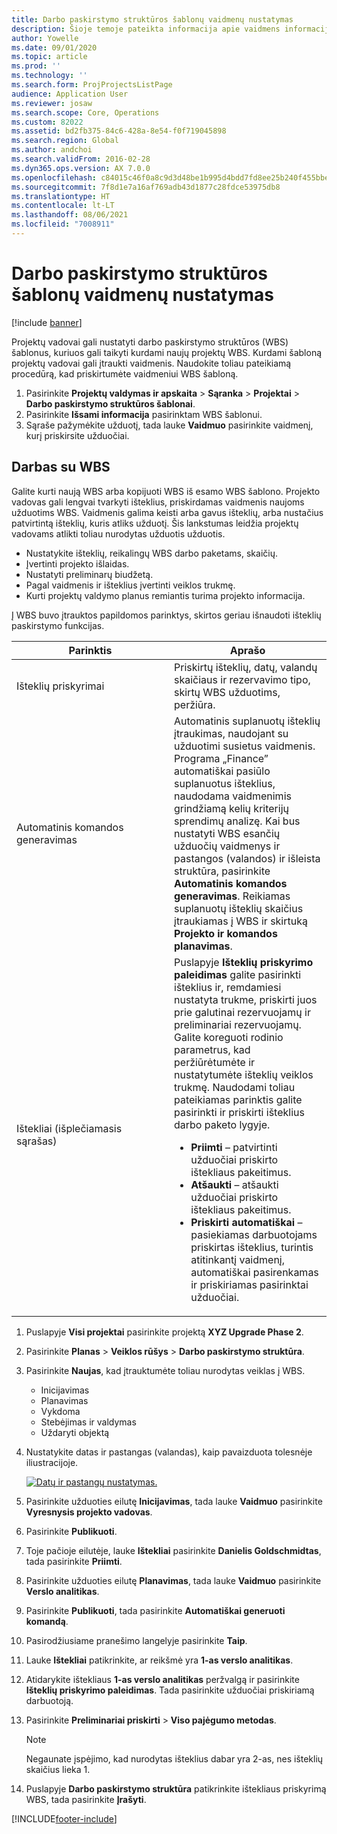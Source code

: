 ```yaml
---
title: Darbo paskirstymo struktūros šablonų vaidmenų nustatymas
description: Šioje temoje pateikta informacija apie vaidmens informacijos nustatymą darbo paskirstymo struktūros šablonuose.
author: Yowelle
ms.date: 09/01/2020
ms.topic: article
ms.prod: ''
ms.technology: ''
ms.search.form: ProjProjectsListPage
audience: Application User
ms.reviewer: josaw
ms.search.scope: Core, Operations
ms.custom: 82022
ms.assetid: bd2fb375-84c6-428a-8e54-f0f719045898
ms.search.region: Global
ms.author: andchoi
ms.search.validFrom: 2016-02-28
ms.dyn365.ops.version: AX 7.0.0
ms.openlocfilehash: c84015c46f0a8c9d3d48be1b995d4bdd7fd8ee25b240f455bbe2031f42adc0f5
ms.sourcegitcommit: 7f8d1e7a16af769adb43d1877c28fdce53975db8
ms.translationtype: HT
ms.contentlocale: lt-LT
ms.lasthandoff: 08/06/2021
ms.locfileid: "7008911"
---
```

# <a name="set-up-roles-on-work-breakdown-structure-templates"></a>Darbo paskirstymo struktūros šablonų vaidmenų nustatymas

[!include [banner](../includes/banner.md)]

Projektų vadovai gali nustatyti darbo paskirstymo struktūros (WBS) šablonus, kuriuos gali taikyti kurdami naujų projektų WBS. Kurdami šabloną projektų vadovai gali įtraukti vaidmenis. Naudokite toliau pateikiamą procedūrą, kad priskirtumėte vaidmeniui WBS šabloną.

1. Pasirinkite **Projektų valdymas ir apskaita** > **Sąranka** > **Projektai** > **Darbo paskirstymo struktūros šablonai**.
2. Pasirinkite **Išsami informacija** pasirinktam WBS šablonui.
3. Sąraše pažymėkite užduotį, tada lauke **Vaidmuo** pasirinkite vaidmenį, kurį priskirsite užduočiai.

## <a name="work-with-a-wbs"></a>Darbas su WBS

Galite kurti naują WBS arba kopijuoti WBS iš esamo WBS šablono. Projekto vadovas gali lengvai tvarkyti išteklius, priskirdamas vaidmenis naujoms užduotims WBS. Vaidmenis galima keisti arba gavus išteklių, arba nustačius patvirtintą išteklių, kuris atliks užduotį. Šis lankstumas leidžia projektų vadovams atlikti toliau nurodytas užduotis užduotis.

- Nustatykite išteklių, reikalingų WBS darbo paketams, skaičių.
- Įvertinti projekto išlaidas.
- Nustatyti preliminarų biudžetą.
- Pagal vaidmenis ir išteklius įvertinti veiklos trukmę.
- Kurti projektų valdymo planus remiantis turima projekto informacija.

Į WBS buvo įtrauktos papildomos parinktys, skirtos geriau išnaudoti išteklių paskirstymo funkcijas.

<table>
<colgroup>
<col width="50%" />
<col width="50%" />
</colgroup>
<thead>
<tr class="header">
<th>Parinktis</th>
<th>Aprašo</th>
</tr>
</thead>
<tbody>
<tr class="odd">
<td>Išteklių priskyrimai</td>
<td>Priskirtų išteklių, datų, valandų skaičiaus ir rezervavimo tipo, skirtų WBS užduotims, peržiūra.</td>
</tr>
<tr class="even">
<td>Automatinis komandos generavimas</td>
<td>Automatinis suplanuotų išteklių įtraukimas, naudojant su užduotimi susietus vaidmenis. Programa „Finance” automatiškai pasiūlo suplanuotus išteklius, naudodama vaidmenimis grindžiamą kelių kriterijų sprendimų analizę. Kai bus nustatyti WBS esančių užduočių vaidmenys ir pastangos (valandos) ir išleista struktūra, pasirinkite <strong>Automatinis komandos generavimas</strong>. Reikiamas suplanuotų išteklių skaičius įtraukiamas į WBS ir skirtuką <strong>Projekto ir komandos planavimas</strong>.</td>
</tr>
<tr class="odd">
<td>Ištekliai (išplečiamasis sąrašas)</td>
<td>Puslapyje <strong>Išteklių priskyrimo paleidimas</strong> galite pasirinkti išteklius ir, remdamiesi nustatyta trukme, priskirti juos prie galutinai rezervuojamų ir preliminariai rezervuojamų. Galite koreguoti rodinio parametrus, kad peržiūrėtumėte ir nustatytumėte išteklių veiklos trukmę. Naudodami toliau pateikiamas parinktis galite pasirinkti ir priskirti išteklius darbo paketo lygyje.
<ul>
<li><strong>Priimti</strong> – patvirtinti užduočiai priskirto ištekliaus pakeitimus.</li>
<li><strong>Atšaukti</strong> – atšaukti užduočiai priskirto ištekliaus pakeitimus.</li>
<li><strong>Priskirti automatiškai</strong> – pasiekiamas darbuotojams priskirtas išteklius, turintis atitinkantį vaidmenį, automatiškai pasirenkamas ir priskiriamas pasirinktai užduočiai.</li>
</ul></td>
</tr>
</tbody>
</table>

1. Puslapyje **Visi projektai** pasirinkite projektą **XYZ Upgrade Phase 2**.
2. Pasirinkite **Planas** > **Veiklos rūšys** > **Darbo paskirstymo struktūra**.
3. Pasirinkite **Naujas**, kad įtrauktumėte toliau nurodytas veiklas į WBS.

    - Inicijavimas
    - Planavimas
    - Vykdoma
    - Stebėjimas ir valdymas
    - Uždaryti objektą

4. Nustatykite datas ir pastangas (valandas), kaip pavaizduota tolesnėje iliustracijoje.

    [![Datų ir pastangų nustatymas.](./media/projectresourcing10.jpg)](./media/projectresourcing10.jpg)

5. Pasirinkite užduoties eilutę **Inicijavimas**, tada lauke **Vaidmuo** pasirinkite **Vyresnysis projekto vadovas**.
6. Pasirinkite **Publikuoti**.
7. Toje pačioje eilutėje, lauke **Ištekliai** pasirinkite **Danielis Goldschmidtas**, tada pasirinkite **Priimti**.
8. Pasirinkite užduoties eilutę **Planavimas**, tada lauke **Vaidmuo** pasirinkite **Verslo analitikas**.
9. Pasirinkite **Publikuoti**, tada pasirinkite **Automatiškai generuoti komandą**.
10. Pasirodžiusiame pranešimo langelyje pasirinkite **Taip**.
11. Lauke **Ištekliai** patikrinkite, ar reikšmė yra **1-as verslo analitikas**.
12. Atidarykite ištekliaus **1-as verslo analitikas** peržvalgą ir pasirinkite **Išteklių priskyrimo paleidimas**. Tada pasirinkite užduočiai priskiriamą darbuotoją.
13. Pasirinkite **Preliminariai priskirti** &gt; **Viso pajėgumo metodas**.

    > [!NOTE] 
    > Negaunate įspėjimo, kad nurodytas išteklius dabar yra 2-as, nes išteklių skaičius lieka 1.

14. Puslapyje **Darbo paskirstymo struktūra** patikrinkite ištekliaus priskyrimą WBS, tada pasirinkite **Įrašyti**.


[!INCLUDE[footer-include](../includes/footer-banner.md)]